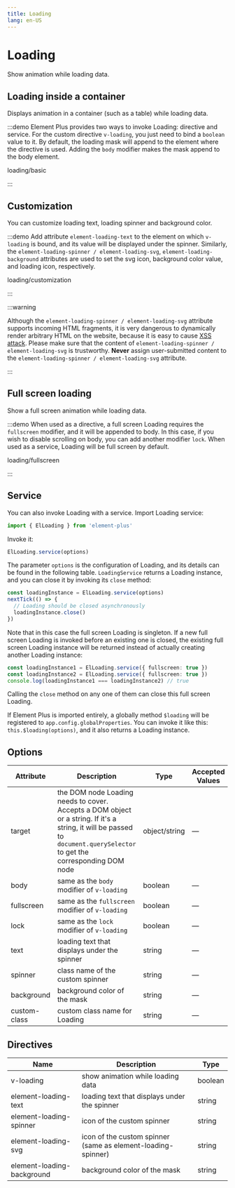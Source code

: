 ```yaml
---
title: Loading
lang: en-US
---
```


# Loading

Show animation while loading data.

## Loading inside a container

Displays animation in a container (such as a table) while loading data.

:::demo Element Plus provides two ways to invoke Loading: directive and service. For the custom directive `v-loading`, you just need to bind a `boolean` value to it. By default, the loading mask will append to the element where the directive is used. Adding the `body` modifier makes the mask append to the body element.

loading/basic

:::

## Customization

You can customize loading text, loading spinner and background color.

:::demo Add attribute `element-loading-text` to the element on which `v-loading` is bound, and its value will be displayed under the spinner. Similarly, the `element-loading-spinner / element-loading-svg`, `element-loading-background` attributes are used to set the svg icon, background color value, and loading icon, respectively.

loading/customization

:::

:::warning

Although the `element-loading-spinner / element-loading-svg` attribute supports incoming HTML fragments, it is very dangerous to dynamically render arbitrary HTML on the website, because it is easy to cause [XSS attack](https://en.wikipedia.org/wiki/Cross-site_scripting). Please make sure that the content of `element-loading-spinner / element-loading-svg` is trustworthy. **Never** assign user-submitted content to the `element-loading-spinner / element-loading-svg` attribute.

:::

## Full screen loading

Show a full screen animation while loading data.

:::demo When used as a directive, a full screen Loading requires the `fullscreen` modifier, and it will be appended to body. In this case, if you wish to disable scrolling on body, you can add another modifier `lock`. When used as a service, Loading will be full screen by default.

loading/fullscreen

:::

## Service

You can also invoke Loading with a service. Import Loading service:

```ts
import { ElLoading } from 'element-plus'
```

Invoke it:

```ts
ElLoading.service(options)
```

The parameter `options` is the configuration of Loading, and its details can be found in the following table. `LoadingService` returns a Loading instance, and you can close it by invoking its `close` method:

```ts
const loadingInstance = ElLoading.service(options)
nextTick(() => {
  // Loading should be closed asynchronously
  loadingInstance.close()
})
```

Note that in this case the full screen Loading is singleton. If a new full screen Loading is invoked before an existing one is closed, the existing full screen Loading instance will be returned instead of actually creating another Loading instance:

```ts
const loadingInstance1 = ElLoading.service({ fullscreen: true })
const loadingInstance2 = ElLoading.service({ fullscreen: true })
console.log(loadingInstance1 === loadingInstance2) // true
```

Calling the `close` method on any one of them can close this full screen Loading.

If Element Plus is imported entirely, a globally method `$loading` will be registered to `app.config.globalProperties`. You can invoke it like this: `this.$loading(options)`, and it also returns a Loading instance.

## Options

| Attribute    | Description                                                                                                                                                              | Type          | Accepted Values | Default       |
| ------------ | ------------------------------------------------------------------------------------------------------------------------------------------------------------------------ | ------------- | --------------- | ------------- |
| target       | the DOM node Loading needs to cover. Accepts a DOM object or a string. If it's a string, it will be passed to `document.querySelector` to get the corresponding DOM node | object/string | —               | document.body |
| body         | same as the `body` modifier of `v-loading`                                                                                                                               | boolean       | —               | false         |
| fullscreen   | same as the `fullscreen` modifier of `v-loading`                                                                                                                         | boolean       | —               | true          |
| lock         | same as the `lock` modifier of `v-loading`                                                                                                                               | boolean       | —               | false         |
| text         | loading text that displays under the spinner                                                                                                                             | string        | —               | —             |
| spinner      | class name of the custom spinner                                                                                                                                         | string        | —               | —             |
| background   | background color of the mask                                                                                                                                             | string        | —               | —             |
| custom-class | custom class name for Loading                                                                                                                                            | string        | —               | —             |

## Directives

| Name                       | Description                                                  | Type    |
| -------------------------- | ------------------------------------------------------------ | ------- |
| v-loading                  | show animation while loading data                            | boolean |
| element-loading-text       | loading text that displays under the spinner                 | string  |
| element-loading-spinner    | icon of the custom spinner                                   | string  |
| element-loading-svg        | icon of the custom spinner (same as element-loading-spinner) | string  |
| element-loading-background | background color of the mask                                 | string  |
